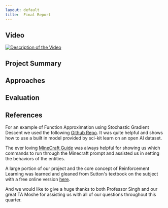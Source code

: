 ```yaml
---
layout: default
title:  Final Report
---
```


## Video

[![Description of the Video](https://img.youtube.com/vi/FI3aW0RabBg/0.jpg)](https://www.youtube.com/watch?v=FI3aW0RabBg)

## Project Summary


## Approaches


## Evaluation


## References
For an example of Function Approximation using Stochastic Gradient Descent we used the following [Github Repo](https://github.com/dennybritz/reinforcement-learning/blob/master/FA/Q-Learning%20with%20Value%20Function%20Approximation%20Solution.ipynb).
It was quite helpful and shows how to use a built in model provided by sci-kit learn on an open AI dataset.

The ever loving [MineCraft Guide](http://minecraft.gamepedia.com/Commands) was always helpful for showing us which commands to run through the Minecraft prompt and assisted us in setting the behaviors of the entities.

A large portion of our project and the core concept of Reinforcement Learning was learned and gleaned from Sutton's textbook on the subject with a free online version [here](http://incompleteideas.net/sutton/book/the-book-1st.html).

And we would like to give a huge thanks to both Professor Singh and our great TA Moshe for assisting us with all of our questions throughout this quarter.